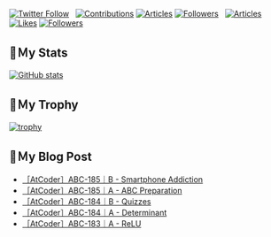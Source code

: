 [![Twitter Follow](https://img.shields.io/twitter/follow/hyperdb?label=twitter&logo=twitter&style=plastic)](https://twitter.com/hyperdb)
&nbsp;
[![Contributions](https://badgen.org/img/qiita/hyperdb/contributions?style=plastic)](https://qiita.com/hyperdb)
[![Articles](https://badgen.org/img/qiita/hyperdb/articles?style=plastic)](https://qiita.com/hyperdb)
[![Followers](https://badgen.org/img/qiita/hyperdb/followers?style=plastic)](https://qiita.com/hyperdb)
&nbsp;
[![Articles](https://badgen.org/img/zenn/hyperdb/articles)](https://zenn.dev/hyperdb)
[![Likes](https://badgen.org/img/zenn/hyperdb/likes?style=plastic)](https://zenn.dev/hyperdb)
[![Followers](https://badgen.org/img/zenn/hyperdb/followers?style=plastic)](https://zenn.dev/hyperdb)

## 🔖Ｍy Stats

[![GitHub stats](https://github-readme-stats-eight-theta.vercel.app/api?username=hyperdb&theme=radical&count_private=true&show_icons=true)](https://github.com/anuraghazra/github-readme-stats)

## 🔖Ｍy Trophy

[![trophy](https://github-profile-trophy.vercel.app/?username=hyperdb&theme=onedark)](https://github.com/ryo-ma/github-profile-trophy)

## 🔖Ｍy Blog Post

<!-- BLOG-POST-LIST:START -->
- [［AtCoder］ABC-185｜B - Smartphone Addiction](https://zenn.dev/hyperdb/articles/b431c70ffa23e1)
- [［AtCoder］ABC-185｜A - ABC Preparation](https://zenn.dev/hyperdb/articles/7091fab839dde6)
- [［AtCoder］ABC-184｜B - Quizzes](https://zenn.dev/hyperdb/articles/b2aadee9350e25)
- [［AtCoder］ABC-184｜A - Determinant](https://zenn.dev/hyperdb/articles/7462c69d3d35d5)
- [［AtCoder］ABC-183｜A - ReLU](https://zenn.dev/hyperdb/articles/accb751b2795d6)
<!-- BLOG-POST-LIST:END -->
